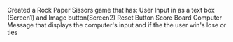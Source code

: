 Created a Rock Paper Sissors game that has:
	User Input in as a text box (Screen1) and Image button(Screen2)
	Reset Button
	Score Board
	Computer Message that displays the computer's input and if the the user win's lose or ties
	